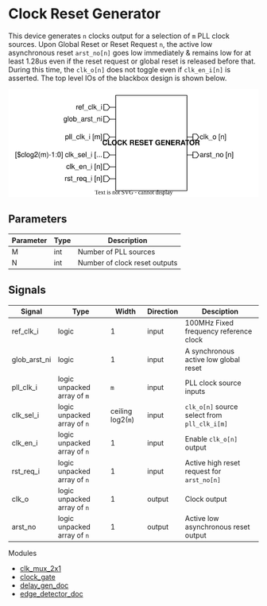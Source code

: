 # Clock Reset Generator
This device generates `n` clocks output for a selection of `m` PLL clock sources. Upon Global Reset or Reset Request `n`, the active low asynchronous reset `arst_no[n]` goes low immediately & remains low for at least 1.28us even if the reset request or global reset is released before that. During this time, the `clk_o[n]` does not toggle even if `clk_en_i[n]` is asserted. The top level IOs of the blackbox design is shown below.

<img src=docs/top_IO.svg>

## Parameters
| Parameter | Type | Description                   |
|-----------|------|-------------------------------|
| M         | int  | Number of PLL sources         |
| N         | int  | Number of clock reset outputs |

## Signals
| Signal       | Type                        | Width             | Direction | Desciption                                        |
|--------------|-----------------------------|-------------------|-----------|---------------------------------------------------|
| ref_clk_i    | logic                       | 1                 | input     | 100MHz Fixed frequency reference clock            |
| glob_arst_ni | logic                       | 1                 | input     | A synchronous active low global reset             |
| pll_clk_i    | logic unpacked array of `m` | `m`               | input     | PLL clock source inputs                           |
| clk_sel_i    | logic unpacked array of `n` | ceiling log2(`m`) | input     | `clk_o[n]` source select from `pll_clk_i[m]`      |
| clk_en_i     | logic unpacked array of `n` | 1                 | input     | Enable `clk_o[n]` output                          |
| rst_req_i    | logic unpacked array of `n` | 1                 | input     | Active high reset request for `arst_no[n]`        |
| clk_o        | logic unpacked array of `n` | 1                 | output    | Clock output                                      |
| arst_no      | logic unpacked array of `n` | 1                 | output    | Active low asynchronous reset output              |

Modules
- [clk_mux_2x1      ](./docs/clk_mux_2x1.md)
- [clock_gate       ](./docs/clock_gate.md)
- [delay_gen_doc    ](./docs/delay_gen_doc.md)
- [edge_detector_doc](./docs/edge_detector_doc.md)
